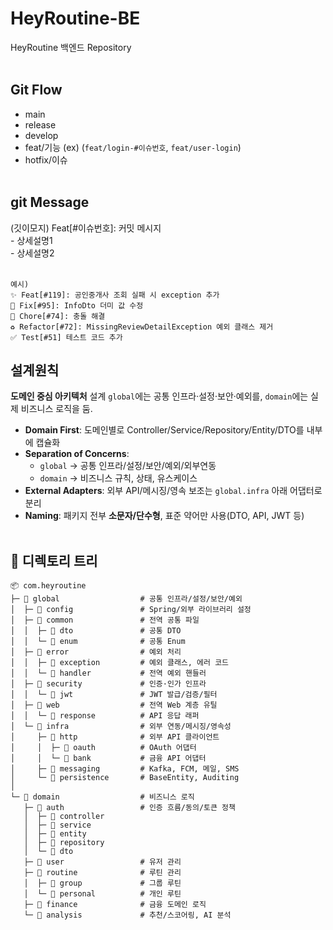 # HeyRoutine-BE
HeyRoutine 백엔드 Repository
<br><br>

## Git Flow
- main
- release
- develop
- feat/기능  (ex) (`feat/login-#이슈번호`, `feat/user-login`)
- hotfix/이슈
<br><br>

## git Message
(깃이모지) Feat[#이슈번호]: 커밋 메시지
<br>\- 상세설명1
<br>\- 상세설명2
<br><br>
```
예시)
✨ Feat[#119]: 공인중개사 조회 실패 시 exception 추가
🐛 Fix[#95]: InfoDto 더미 값 수정
🔧 Chore[#74]: 충돌 해결
♻️ Refactor[#72]: MissingReviewDetailException 예외 클래스 제거
✅ Test[#51] 테스트 코드 추가
```
## 설계원칙
**도메인 중심 아키텍처** 설계
`global`에는 공통 인프라·설정·보안·예외를,
`domain`에는 실제 비즈니스 로직을 둠.

- **Domain First**: 도메인별로 Controller/Service/Repository/Entity/DTO를 내부에 캡슐화
- **Separation of Concerns**:  
  - `global` → 공통 인프라/설정/보안/예외/외부연동  
  - `domain` → 비즈니스 규칙, 상태, 유스케이스
- **External Adapters**: 외부 API/메시징/영속 보조는 `global.infra` 아래 어댑터로 분리
- **Naming**: 패키지 전부 **소문자/단수형**, 표준 약어만 사용(DTO, API, JWT 등)
<br><br>

## 📁 디렉토리 트리

```
📦 com.heyroutine
├─ 📂 global                  # 공통 인프라/설정/보안/예외
│  ├─ 📂 config               # Spring/외부 라이브러리 설정
│  ├─ 📂 common               # 전역 공통 파일
│  │  ├─ 📂 dto               # 공통 DTO
│  │  └─ 📂 enum              # 공통 Enum
│  ├─ 📂 error                # 예외 처리
│  │  ├─ 📂 exception         # 예외 클래스, 에러 코드
│  │  └─ 📂 handler           # 전역 예외 핸들러
│  ├─ 📂 security             # 인증·인가 인프라
│  │  └─ 📂 jwt               # JWT 발급/검증/필터
│  ├─ 📂 web                  # 전역 Web 계층 유틸
│  │  └─ 📂 response          # API 응답 래퍼
│  └─ 📂 infra                # 외부 연동/메시징/영속성
│     ├─ 📂 http              # 외부 API 클라이언트
│     │  ├─ 📂 oauth          # OAuth 어댑터
│     │  └─ 📂 bank           # 금융 API 어댑터
│     ├─ 📂 messaging         # Kafka, FCM, 메일, SMS
│     └─ 📂 persistence       # BaseEntity, Auditing
│
└─ 📂 domain                  # 비즈니스 로직
   ├─ 📂 auth                 # 인증 흐름/동의/토큰 정책
   │  ├─ 📂 controller
   │  ├─ 📂 service
   │  ├─ 📂 entity
   │  ├─ 📂 repository
   │  └─ 📂 dto
   ├─ 📂 user                 # 유저 관리
   ├─ 📂 routine              # 루틴 관리
   │  ├─ 📂 group             # 그룹 루틴
   │  └─ 📂 personal          # 개인 루틴
   ├─ 📂 finance              # 금융 도메인 로직
   └─ 📂 analysis             # 추천/스코어링, AI 분석
```